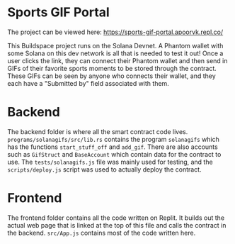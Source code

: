 # Sports GIF Portal

The project can be viewed here: https://sports-gif-portal.apoorvk.repl.co/

This Buildspace project runs on the Solana Devnet. A Phantom wallet with some Solana on this dev network is all that is needed to test it out! Once a user clicks the link, they can connect their Phantom wallet and then send in GIFs of their favorite sports moments to be stored through the contract. These GIFs can be seen by anyone who connects their wallet, and they each have a "Submitted by" field associated with them.

# Backend

The backend folder is where all the smart contract code lives. `programs/solanagifs/src/lib.rs` contains the program `solanagifs` which has the functions `start_stuff_off` and `add_gif`. There are also accounts such as `GifStruct` and `BaseAccount` which contain data for the contract to use. The `tests/solanagifs.js` file was mainly used for testing, and the `scripts/deploy.js` script was used to actually deploy the contract.

# Frontend

The frontend folder contains all the code written on Replit. It builds out the actual web page that is linked at the top of this file and calls the contract in the backend. `src/App.js` contains most of the code written here.

